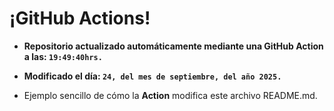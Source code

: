 # ¡GitHub Actions!
* **Repositorio actualizado automáticamente mediante una GitHub Action a las: `19:49:40hrs.`**
* **Modificado el día: `24, del mes de septiembre, del año 2025.`**

* Ejemplo sencillo de cómo la **Action** modifica este archivo README.md.
